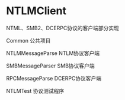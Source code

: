 # NTLMClient
NTML、SMB2、DCERPC协议的客户端部分实现


Common 公共项目

NTLMMessageParse NTLM协议客户端

SMBMessageParser SMB协议客户端

RPCMessageParse DCERPC协议客户端

NTLMTest 协议测试程序
